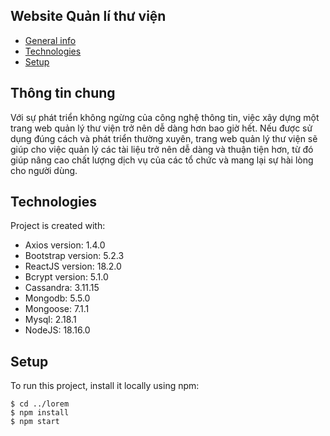 ## Website Quản lí thư viện
* [General info](#general-info)
* [Technologies](#technologies)
* [Setup](#setup)

## Thông tin chung
Với sự phát triển không ngừng của công nghệ thông tin, việc xây dựng một trang web quản lý thư viện trở nên dễ dàng hơn bao giờ hết. Nếu được sử dụng đúng cách và phát triển thường xuyên, trang web quản lý thư viện sẽ giúp cho việc quản lý các tài liệu trở nên dễ dàng và thuận tiện hơn, từ đó giúp nâng cao chất lượng dịch vụ của các tổ chức và mang lại sự hài lòng cho người dùng. 
	
## Technologies
Project is created with:
* Axios version: 1.4.0
* Bootstrap version: 5.2.3
* ReactJS version: 18.2.0
* Bcrypt version: 5.1.0
* Cassandra: 3.11.15
* Mongodb: 5.5.0
* Mongoose: 7.1.1
* Mysql: 2.18.1
* NodeJS: 18.16.0	
	
## Setup
To run this project, install it locally using npm:

```
$ cd ../lorem
$ npm install
$ npm start
```
